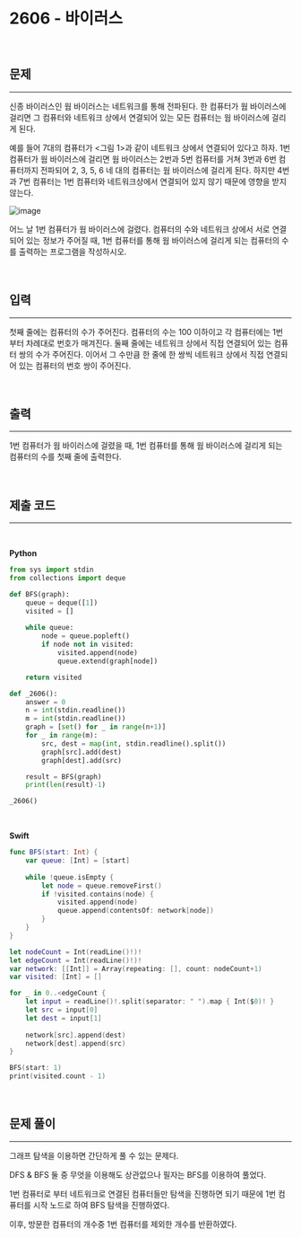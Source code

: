 # 2606 - 바이러스

<br>

## 문제
---
신종 바이러스인 웜 바이러스는 네트워크를 통해 전파된다. 한 컴퓨터가 웜 바이러스에 걸리면 그 컴퓨터와 네트워크 상에서 연결되어 있는 모든 컴퓨터는 웜 바이러스에 걸리게 된다.

예를 들어 7대의 컴퓨터가 <그림 1>과 같이 네트워크 상에서 연결되어 있다고 하자. 1번 컴퓨터가 웜 바이러스에 걸리면 웜 바이러스는 2번과 5번 컴퓨터를 거쳐 3번과 6번 컴퓨터까지 전파되어 2, 3, 5, 6 네 대의 컴퓨터는 웜 바이러스에 걸리게 된다. 하지만 4번과 7번 컴퓨터는 1번 컴퓨터와 네트워크상에서 연결되어 있지 않기 때문에 영향을 받지 않는다.

![image](https://user-images.githubusercontent.com/33051018/92719495-29ce7500-f39e-11ea-9a18-abbd91be190e.png)

어느 날 1번 컴퓨터가 웜 바이러스에 걸렸다. 컴퓨터의 수와 네트워크 상에서 서로 연결되어 있는 정보가 주어질 때, 1번 컴퓨터를 통해 웜 바이러스에 걸리게 되는 컴퓨터의 수를 출력하는 프로그램을 작성하시오.

<br>

## 입력
---
첫째 줄에는 컴퓨터의 수가 주어진다. 컴퓨터의 수는 100 이하이고 각 컴퓨터에는 1번 부터 차례대로 번호가 매겨진다. 둘째 줄에는 네트워크 상에서 직접 연결되어 있는 컴퓨터 쌍의 수가 주어진다. 이어서 그 수만큼 한 줄에 한 쌍씩 네트워크 상에서 직접 연결되어 있는 컴퓨터의 번호 쌍이 주어진다.

<br>

## 출력
---

1번 컴퓨터가 웜 바이러스에 걸렸을 때, 1번 컴퓨터를 통해 웜 바이러스에 걸리게 되는 컴퓨터의 수를 첫째 줄에 출력한다.

<br>

## 제출 코드
---

<br>

**Python**

```python
from sys import stdin
from collections import deque

def BFS(graph):
    queue = deque([1])
    visited = []
    
    while queue:
        node = queue.popleft()
        if node not in visited:
            visited.append(node)
            queue.extend(graph[node])

    return visited

def _2606():
    answer = 0
    n = int(stdin.readline())
    m = int(stdin.readline())
    graph = [set() for _ in range(n+1)]
    for _ in range(m):
        src, dest = map(int, stdin.readline().split())
        graph[src].add(dest)
        graph[dest].add(src)

    result = BFS(graph)
    print(len(result)-1)

_2606()
```

<br>

**Swift**

```swift
func BFS(start: Int) {
    var queue: [Int] = [start]
    
    while !queue.isEmpty {
        let node = queue.removeFirst()
        if !visited.contains(node) {
            visited.append(node)
            queue.append(contentsOf: network[node])
        }
    }
}

let nodeCount = Int(readLine()!)!
let edgeCount = Int(readLine()!)!
var network: [[Int]] = Array(repeating: [], count: nodeCount+1)
var visited: [Int] = []

for _ in 0..<edgeCount {
    let input = readLine()!.split(separator: " ").map { Int($0)! }
    let src = input[0]
    let dest = input[1]
    
    network[src].append(dest)
    network[dest].append(src)
}

BFS(start: 1)
print(visited.count - 1)
```

<br>

## 문제 풀이
---

그래프 탐색을 이용하면 간단하게 풀 수 있는 문제다.

DFS & BFS 둘 중 무엇을 이용해도 상관없으나 필자는 BFS를 이용하여 풀었다.

1번 컴퓨터로 부터 네트워크로 연결된 컴퓨터들만 탐색을 진행하면 되기 때문에 1번 컴퓨터를 시작 노드로 하여 BFS 탐색을 진행하였다.

이후, 방문한 컴퓨터의 개수중 1번 컴퓨터를 제외한 개수를 반환하였다.